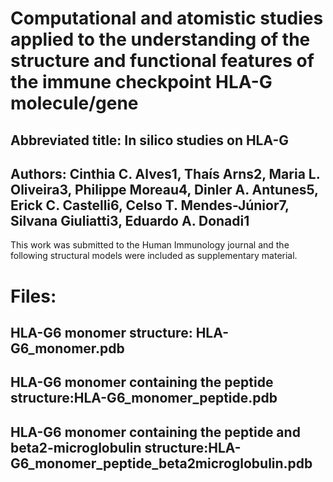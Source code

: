 # Computational and atomistic studies applied to the understanding of the structure and functional features of the immune checkpoint HLA-G molecule/gene

## Abbreviated title: In silico studies on HLA-G

## Authors: Cinthia C. Alves1, Thaís Arns2, Maria L. Oliveira3, Philippe Moreau4, Dinler A. Antunes5, Erick C. Castelli6, Celso T. Mendes-Júnior7, Silvana Giuliatti3, Eduardo A. Donadi1 

This work was submitted to the Human Immunology journal and the following structural models were included as supplementary material.


# Files:

## HLA-G6 monomer structure: HLA-G6_monomer.pdb

## HLA-G6 monomer containing the peptide structure:HLA-G6_monomer_peptide.pdb

## HLA-G6 monomer containing the peptide and beta2-microglobulin structure:HLA-G6_monomer_peptide_beta2microglobulin.pdb
